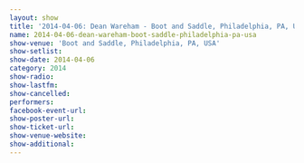 ```yaml
---
layout: show
title: '2014-04-06: Dean Wareham - Boot and Saddle, Philadelphia, PA, USA'
name: 2014-04-06-dean-wareham-boot-saddle-philadelphia-pa-usa
show-venue: 'Boot and Saddle, Philadelphia, PA, USA'
show-setlist: 
show-date: 2014-04-06
category: 2014
show-radio: 
show-lastfm: 
show-cancelled: 
performers: 
facebook-event-url: 
show-poster-url: 
show-ticket-url: 
show-venue-website: 
show-additional: 
---
```


